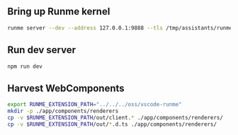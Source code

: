 ## Bring up Runme kernel

```sh {"background":"true","name":"kernel"}
runme server --dev --address 127.0.0.1:9888 --tls /tmp/assistants/runme/tls
```

## Run dev server

```sh {"name":"dev"}
npm run dev
```

## Harvest WebComponents

```sh {"name":"renderers"}
export RUNME_EXTENSION_PATH="../../../oss/vscode-runme"
mkdir -p ./app/components/renderers
cp -v $RUNME_EXTENSION_PATH/out/client.* ./app/components/renderers/
cp -v $RUNME_EXTENSION_PATH/out/*.d.ts ./app/components/renderers/
```